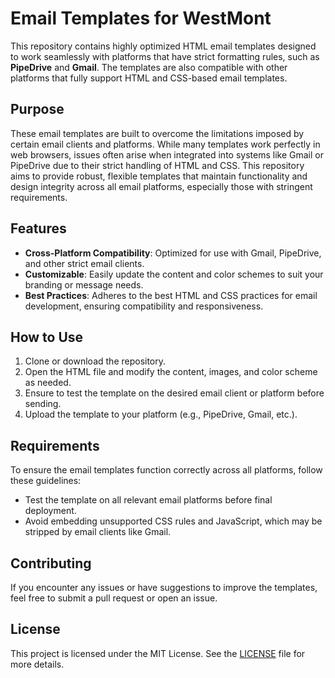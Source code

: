 
# Email Templates for WestMont

This repository contains highly optimized HTML email templates designed to work seamlessly with platforms that have strict formatting rules, such as **PipeDrive** and **Gmail**. The templates are also compatible with other platforms that fully support HTML and CSS-based email templates.

## Purpose

These email templates are built to overcome the limitations imposed by certain email clients and platforms. While many templates work perfectly in web browsers, issues often arise when integrated into systems like Gmail or PipeDrive due to their strict handling of HTML and CSS. This repository aims to provide robust, flexible templates that maintain functionality and design integrity across all email platforms, especially those with stringent requirements.

## Features

- **Cross-Platform Compatibility**: Optimized for use with Gmail, PipeDrive, and other strict email clients.
- **Customizable**: Easily update the content and color schemes to suit your branding or message needs.
- **Best Practices**: Adheres to the best HTML and CSS practices for email development, ensuring compatibility and responsiveness.

## How to Use

1. Clone or download the repository.
2. Open the HTML file and modify the content, images, and color scheme as needed.
3. Ensure to test the template on the desired email client or platform before sending.
4. Upload the template to your platform (e.g., PipeDrive, Gmail, etc.).

## Requirements

To ensure the email templates function correctly across all platforms, follow these guidelines:
- Test the template on all relevant email platforms before final deployment.
- Avoid embedding unsupported CSS rules and JavaScript, which may be stripped by email clients like Gmail.

## Contributing

If you encounter any issues or have suggestions to improve the templates, feel free to submit a pull request or open an issue.

## License

This project is licensed under the MIT License. See the [LICENSE](LICENSE) file for more details.
